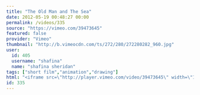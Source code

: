 ```yaml
---
title: "The Old Man and The Sea"
date: 2012-05-19 00:48:27 00:00
permalink: /videos/335
source: "https://vimeo.com/39473645"
featured: false
provider: "Vimeo"
thumbnail: "http://b.vimeocdn.com/ts/272/280/272280282_960.jpg"
user:
  id: 405
  username: "shafina"
  name: "shafina sheridan"
tags: ["short film","animation","drawing"]
html: "<iframe src=\"http://player.vimeo.com/video/39473645\" width=\"1280\" height=\"720\" frameborder=\"0\" webkitallowfullscreen mozallowfullscreen allowfullscreen></iframe>"
id: 335
---
```


